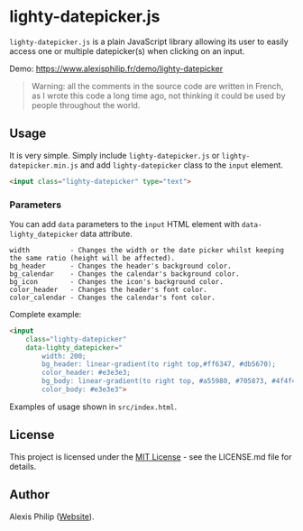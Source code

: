 # lighty-datepicker.js

`lighty-datepicker.js` is a plain JavaScript library allowing its user to easily access one or multiple
datepicker(s) when clicking on an input.

Demo: https://www.alexisphilip.fr/demo/lighty-datepicker

> Warning: all the comments in the source code are written in French, as I wrote this code a long time ago, not thinking
> it could be used by people throughout the world.

## Usage

It is very simple. Simply include `lighty-datepicker.js` or `lighty-datepicker.min.js` and add `lighty-datepicker` class
to the `input` element.

```html
<input class="lighty-datepicker" type="text">
```

### Parameters

You can add `data` parameters to the `input` HTML element with `data-lighty_datepicker` data attribute.

```text
width          - Changes the width or the date picker whilst keeping the same ratio (height will be affected).
bg_header      - Changes the header's background color.
bg_calendar    - Changes the calendar's background color.
bg_icon        - Changes the icon's background color.
color_header   - Changes the header's font color.
color_calendar - Changes the calendar's font color.
```

Complete example:

```html
<input
    class="lighty-datepicker"
    data-lighty_datepicker="
        width: 200;
        bg_header: linear-gradient(to right top,#ff6347, #db5670);
        color_header: #e3e3e3;
        bg_body: linear-gradient(to right top, #a55980, #705873, #4f4f4f);
        color_body: #e3e3e3">
```

Examples of usage shown in `src/index.html`.

## License

This project is licensed under the [MIT License](https://choosealicense.com/licenses/mit/) - see the LICENSE.md file for details.

## Author

Alexis Philip ([Website](https://www.alexisphilip.fr)). 